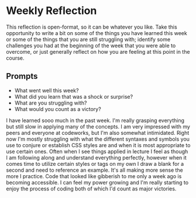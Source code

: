 # Weekly Reflection
This reflection is open-format, so it can be whatever you like. Take this opportunity to write a bit on some of the things you have learned this week or some of the things that you are still struggling with; identify some challenges you had at the beginning of the week that you were able to overcome, or just generally reflect on how you are feeling at this point in the course.

## Prompts
- What went well this week?
- What did you learn that was a shock or surprise?
- What are you struggling with?
- What would you count as a victory?

I have learned sooo much in the past week. I'm really grasping everything but still slow in applying many of the concepts. I am very impressed with my peers and everyone at codeworks, but I'm also somewhat intimidated. Right now I'm mostly struggling with what the different syntaxes and symbols you use to conjure or establish CSS styles are and when it is most appropriate to use certain ones. Often when I see things applied in lecture I feel as though I am following along and understand everything perfectly, however when it comes time to utilize certain styles or tags on my own I draw a blank for a second and need to reference an example. It's all making more sense the more I practice. Code that looked like gibberish to me only a week ago is becoming accessible. I can feel my power growing and I'm really starting to enjoy the process of coding both of which I'd count as major victories.
